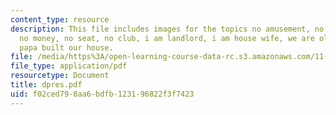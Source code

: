 ```yaml
---
content_type: resource
description: This file includes images for the topics no amusement, no job, no bathroom,
  no money, no seat, no club, i am landlord, i am house wife, we are old friends and
  papa built our house.
file: /media/https%3A/open-learning-course-data-rc.s3.amazonaws.com/11-307-beijing-urban-design-studio-summer-2006/f02ced798aa6bdfb123196822f3f7423_dpres.pdf
file_type: application/pdf
resourcetype: Document
title: dpres.pdf
uid: f02ced79-8aa6-bdfb-1231-96822f3f7423
---
```

